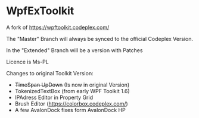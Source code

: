 WpfExToolkit
============

A fork of https://wpftoolkit.codeplex.com/

The "Master" Branch will always be synced to the official Codeplex Version.

In the "Extended" Branch will be a version with Patches

Licence is Ms-PL

Changes to original Toolkit Version:

 - ~~TimeSpan UpDown~~ (Is now in original Version)
 - TokenizedTextBox (from early WPF Toolkit 1.6)
 - IPAdress Editor in Property Grid
 - Brush Editor (https://colorbox.codeplex.com/)
 - A few AvalonDock fixes form AvalonDock HP
